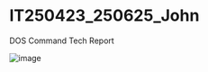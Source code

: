 # IT250423_250625_John
DOS Command Tech Report

![image](https://www.ionos.ca/digitalguide/fileadmin/DigitalGuide/Screenshots_2021/screenshot-of-windows-command-prompt.png)
